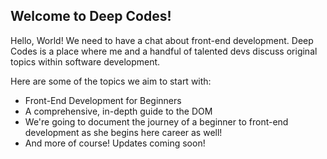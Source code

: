 ## Welcome to Deep Codes!

Hello, World! We need to have a chat about front-end development. Deep Codes is a place where me and a handful of talented devs discuss original topics within software development.

Here are some of the topics we aim to start with:

* Front-End Development for Beginners
* A comprehensive, in-depth guide to the DOM
* We're going to document the journey of a beginner to front-end development as she begins here career as well!
* And more of course! Updates coming soon!
